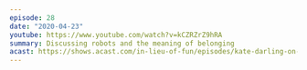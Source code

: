 ```yaml
---
episode: 28
date: "2020-04-23"
youtube: https://www.youtube.com/watch?v=kCZRZrZ9hRA
summary: Discussing robots and the meaning of belonging
acast: https://shows.acast.com/in-lieu-of-fun/episodes/kate-darling-on-human-robot-interactions-april-23-2020
---
```


